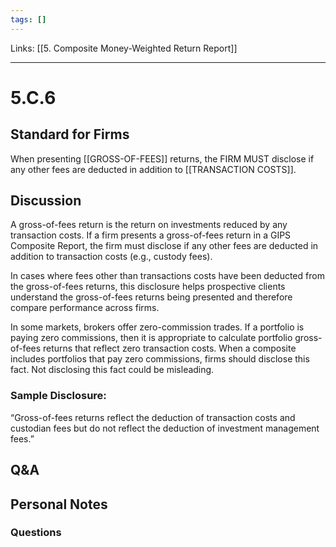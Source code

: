 ```yaml
---
tags: []
---
```

Links: [[5. Composite Money-Weighted Return Report]]
___
# 5.C.6
## Standard for Firms
When presenting [[GROSS-OF-FEES]] returns, the FIRM MUST disclose if any other fees are deducted in addition to [[TRANSACTION COSTS]].
## Discussion
A gross-of-fees return is the return on investments reduced by any transaction costs. If a firm presents a gross-of-fees return in a GIPS Composite Report, the firm must disclose if any other fees are deducted in addition to transaction costs (e.g., custody fees).

In cases where fees other than transactions costs have been deducted from the gross-of-fees returns, this disclosure helps prospective clients understand the gross-of-fees returns being presented and therefore compare performance across firms.

In some markets, brokers offer zero-commission trades. If a portfolio is paying zero commissions, then it is appropriate to calculate portfolio gross-of-fees returns that reflect zero transaction costs. When a composite includes portfolios that pay zero commissions, firms should disclose this fact. Not disclosing this fact could be misleading.
### Sample Disclosure:
“Gross-of-fees returns reflect the deduction of transaction costs and custodian fees but do not reflect the deduction of investment management fees.”
## Q&A

## Personal Notes

### Questions